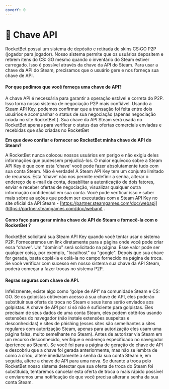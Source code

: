 ```yaml
---
coverY: 0
---
```


# 🎳 Chave API

RocketBet possui um sistema de depósito e retirada de skins CS:GO P2P (jogador para jogador). Nosso sistema permite que os usuários depositem e retirem itens do CS: GO mesmo quando o inventário do Steam estiver carregado. Isso é possível através da chave da API do Steam. Para usar a chave da API do Steam, precisamos que o usuário gere e nos forneça sua chave de API.

#### Por que pedimos que você forneça uma chave de API?

A chave API é necessária para garantir a operação estável e correta do P2P. Isso torna nosso sistema de negociação P2P mais confiável. Usando a Steam API Key, podemos confirmar que a transação foi feita entre dois usuários e acompanhar o status de sua negociação (apenas negociação criada no site RocketBet ). Sua chave da API Steam será usada no RocketBet apenas para verificar o status das ofertas comerciais enviadas e recebidas que são criadas no RocketBet&#x20;

**Em que devo confiar e fornecer ao RocketBet minha chave de API do Steam?**

A RocketBet nunca colocou nossos usuários em perigo e não exigiu deles informações que pudessem prejudicá-los. O maior equívoco sobre a Steam API Key é que com esta 'chave' você pode fazer absolutamente tudo com sua conta Steam. Não é verdade! A Steam API Key tem um conjunto limitado de recursos. Esta 'chave' não nos permite redefinir a senha, alterar o endereço de e-mail da conta, desabilitar a autenticação de dois fatores, enviar e receber ofertas de negociação, visualizar qualquer outra informação confidencial em sua conta. Você pode verificar isso e saber mais sobre as ações que podem ser executadas com a Steam API Key no site oficial da API Steam - [https://partner.steamgames.com/doc/webapi](https://partner.steamgames.com/doc/webapi) .

#### Como faço para gerar minha chave de API do Steam e fornecê-la com o RocketBet ?

RocketBet solicitará sua Steam API Key quando você tentar usar o sistema P2P. Forneceremos um link diretamente para a página onde você pode criar essa “chave”. Um "domínio" será solicitado na página. Esse valor pode ser qualquer coisa, por exemplo, "localhost" ou "google". Depois que sua chave for gerada, basta copiá-la e colá-la no campo fornecido na página de troca. Se você verificar com sucesso em nosso sistema sua chave da API Steam, poderá começar a fazer trocas no sistema P2P.

#### Regras seguras com chave de API.

Infelizmente, existe algo como “golpe de API” na comunidade Steam e CS: GO. Se os golpistas obtiveram acesso à sua chave de API, eles poderão substituir sua oferta de troca no Steam e seus itens serão enviados aos golpistas. A chave de API por si só não é suficiente para golpistas. Eles precisam de seus dados de uma conta Steam, eles podem obtê-los usando extensões do navegador (não instale extensões suspeitas e desconhecidas) e sites de phishing (esses sites são semelhantes a sites regulares com autorização Steam, apenas para autorização eles usam uma página falsa, muito semelhante no Steam). Antes de autorizar via Steam em um recurso desconhecido, verifique o endereço especificado no navegador (pertence ao Steam). Se você foi para a página de geração de chave de API e descobriu que a chave foi gerada anteriormente, mas não se lembra de como a criou, altere imediatamente a senha da sua conta Steam e, em seguida, altere a chave de API para uma nova. Se durante a troca pelo RocketBet nosso sistema detectar que sua oferta de troca do Steam foi substituída, tentaremos cancelar esta oferta de troca o mais rápido possível e enviaremos uma notificação de que você precisa alterar a senha da sua conta Steam.
